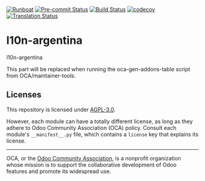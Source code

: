 
[![Runboat](https://img.shields.io/badge/runboat-Try%20me-875A7B.png)](https://runboat.odoo-community.org/builds?repo=OCA/l10n-argentina&target_branch=18.0)
[![Pre-commit Status](https://github.com/OCA/l10n-argentina/actions/workflows/pre-commit.yml/badge.svg?branch=18.0)](https://github.com/OCA/l10n-argentina/actions/workflows/pre-commit.yml?query=branch%3A18.0)
[![Build Status](https://github.com/OCA/l10n-argentina/actions/workflows/test.yml/badge.svg?branch=18.0)](https://github.com/OCA/l10n-argentina/actions/workflows/test.yml?query=branch%3A18.0)
[![codecov](https://codecov.io/gh/OCA/l10n-argentina/branch/18.0/graph/badge.svg)](https://codecov.io/gh/OCA/l10n-argentina)
[![Translation Status](https://translation.odoo-community.org/widgets/l10n-argentina-18-0/-/svg-badge.svg)](https://translation.odoo-community.org/engage/l10n-argentina-18-0/?utm_source=widget)

<!-- /!\ do not modify above this line -->

# l10n-argentina

l10n-argentina

<!-- /!\ do not modify below this line -->

<!-- prettier-ignore-start -->

[//]: # (addons)

This part will be replaced when running the oca-gen-addons-table script from OCA/maintainer-tools.

[//]: # (end addons)

<!-- prettier-ignore-end -->

## Licenses

This repository is licensed under [AGPL-3.0](LICENSE).

However, each module can have a totally different license, as long as they adhere to Odoo Community Association (OCA)
policy. Consult each module's `__manifest__.py` file, which contains a `license` key
that explains its license.

----
OCA, or the [Odoo Community Association](http://odoo-community.org/), is a nonprofit
organization whose mission is to support the collaborative development of Odoo features
and promote its widespread use.
